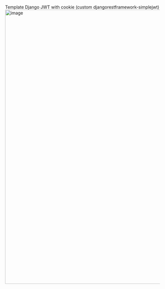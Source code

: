 Template Django JWT with cookie (custom djangorestframework-simplejwt)
<img width="891" alt="image" src="https://github.com/user-attachments/assets/1e9b590a-6d48-4a9a-b433-87dd516f493b">
